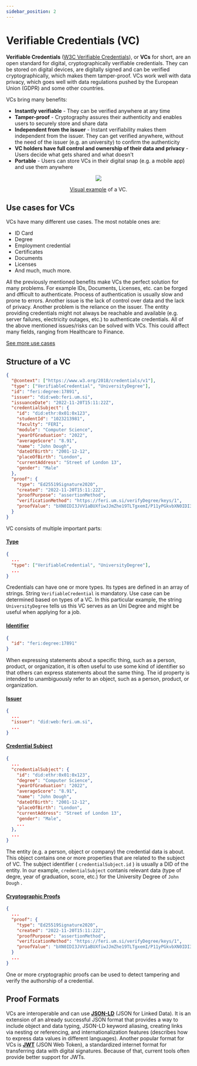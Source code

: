 ```yaml
---
sidebar_position: 2
---
```


# Verifiable Credentials (VC)

**Verifiable Credentials** ([W3C Verifiable Credentials](https://www.w3.org/TR/vc-data-model/)), or **VCs** for short, are an open standard for digital, cryptographically verifiable credentials. They can be stored on digital devices, are digitally signed and can be verified cryptographically, which makes them tamper-proof. VCs work well with data privacy, which goes well with data regulations pushed by the European Union (GDPR) and some other countries.

VCs bring many benefits:

- **Instantly verifiable** - They can be verified anywhere at any time
- **Tamper-proof** - Cryptography assures their authenticity and enables users to securely store and share data
- **Independent from the issuer** - Instant verifiability makes them independent from the issuer. They can get verified anywhere, without the need of the issuer (e.g. an university) to confirm the authenticity
- **VC holders have full control and ownership of their data and privacy** - Users decide what gets shared and what doesn't
- **Portable** - Users can store VCs in their digital snap (e.g. a mobile app) and use them anywhere

<center>

<img src="https://i.imgur.com/guqZBX9.png" />

[Visual example](https://identity.foundation/wallet-rendering/#display-mapping-object) of a VC.

</center>

## Use cases for VCs

VCs have many different use cases. The most notable ones are:

- ID Card
- Degree
- Employment credential
- Certificates
- Documents
- Licenses
- And much, much more.

All the previously mentioned benefits make VCs the perfect solution for many problems. For example IDs, Documents, Licenses, etc. can be forged and dfficult to authenticate. Process of authentication is usually slow and prone to errors. Another issue is the lack of control over data and the lack of privacy. Another problem is the reliance on the issuer. The entity providing credentials might not always be reachable and available (e.g. server failures, electricity outages, etc.) to authenticate credentials. All of the above mentioned issues/risks can be solved with VCs. This could affect many fields, ranging from Healthcare to Finance.

[See more use cases](https://www.w3.org/TR/vc-use-cases/)

## Structure of a VC

```json
{
  "@context": ["https://www.w3.org/2018/credentials/v1"],
  "type": ["VerifiableCredential", "UniversityDegree"],
  "id": "feri:degree:17891",
  "issuer": "did:web:feri.um.si",
  "issuanceDate": "2022-11-20T15:11:22Z",
  "credentialSubject": {
    "id": "did:ethr:0x01:0x123",
    "studentId": "1023213981",
    "faculty": "FERI",
    "module": "Computer Science",
    "yearOfGraduation": "2022",
    "averageScore": "8.91",
    "name": "John Dough",
    "dateOfBirth": "2001-12-12",
    "placeOfBirth": "London",
    "currentAddress": "Street of London 13",
    "gender": "Male"
  },
  "proof": {
    "type": "Ed25519Signature2020",
    "created": "2022-11-20T15:11:22Z",
    "proofPurpose": "assertionMethod",
    "verificationMethod": "https://feri.um.si/verifyDegree/keys/1",
    "proofValue": "bXN0IDI3JVV1aBUXfiwJJmZhe19TLTgxemI/P11yPGkvbXN0IDI3JVV1aBUXfiwJJmZhe19TLTgxemI/P11yPGkv"
  }
}
```

VC consists of multiple important parts:

#### [Type](https://www.w3.org/TR/vc-data-model/#types)

```json
{
  ...
  "type": ["VerifiableCredential", "UniversityDegree"],
  ...
}
```

Credentials can have one or more types. Its types are defined in an array of strings. String `VerifiableCredential` is mandatory. Use case can be determined based on types of a VC. In this particular example, the string `UniversityDegree` tells us this VC serves as an Uni Degree and might be useful when applying for a job.

#### [Identifier](https://www.w3.org/TR/vc-data-model/#identifiers)

```json
{
  "id": "feri:degree:17891"
}
```

When expressing statements about a specific thing, such as a person, product, or organization, it is often useful to use some kind of identifier so that others can express statements about the same thing. The id property is intended to unambiguously refer to an object, such as a person, product, or organization.

#### [Issuer](https://www.w3.org/TR/vc-data-model/#issuer)

```json
{
  ...
  "issuer": "did:web:feri.um.si",
  ...
}
```

#### [Credential Subject](https://www.w3.org/TR/vc-data-model/#credential-subject)

```json
{
  ...
  "credentialSubject": {
    "id": "did:ethr:0x01:0x123",
    "degree": "Computer Science",
    "yearOfGraduation": "2022",
    "averageScore": "8.91",
    "name": "John Dough",
    "dateOfBirth": "2001-12-12",
    "placeOfBirth": "London",
    "currentAddress": "Street of London 13",
    "gender": "Male",
    ...
  },
  ...
}
```

The entity (e.g. a person, object or company) the credential data is about. This object contains one or more properties that are related to the subject of VC. The subject identifier ( `credentialSubject.id` ) is usually a DID of the entity. In our example, `credentialSubject` contanis relevant data (type of degre, year of graduation, score, etc.) for the University Degree of `John Dough` .

#### [Cryptographic Proofs](https://www.w3.org/TR/vc-data-model/#proofs-signatures)

```json
{
  ...
  "proof": {
    "type": "Ed25519Signature2020",
    "created": "2022-11-20T15:11:22Z",
    "proofPurpose": "assertionMethod",
    "verificationMethod": "https://feri.um.si/verifyDegree/keys/1",
    "proofValue": "bXN0IDI3JVV1aBUXfiwJJmZhe19TLTgxemI/P11yPGkvbXN0IDI3JVV1aBUXfiwJJmZhe19TLTgxemI/P11yPGkv"
  }
  ...
}
```

One or more cryptographic proofs can be used to detect tampering and verify the authorship of a credential.

## Proof Formats

VCs are interoperable and can use **[JSON-LD](https://json-ld.org/)** (JSON for Linked Data). It is an extension of an already successful JSON format that provides a way to include object and data typing, JSON-LD keyword aliasing, creating links via nesting or referencing, and internationalization features (describes how to express data values in different languages). Another popular format for VCs is **[JWT](https://www.rfc-editor.org/rfc/rfc7519)** (JSON Web Token), a standardized internet format for transferring data with digital signatures. Because of that, current tools often provide better support for JWTs.
